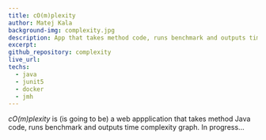 ```yaml
---
title: cO(m)plexity
author: Matej Kala
background-img: complexity.jpg
description: App that takes method code, runs benchmark and outputs time complexity graph
excerpt:
github_repository: complexity
live_url: 
techs:
  - java
  - junit5
  - docker
  - jmh
---
```


_cO(m)plexity_ is (is going to be) a web appplication that takes method Java code, runs benchmark and outputs time complexity graph. 
In progress...
